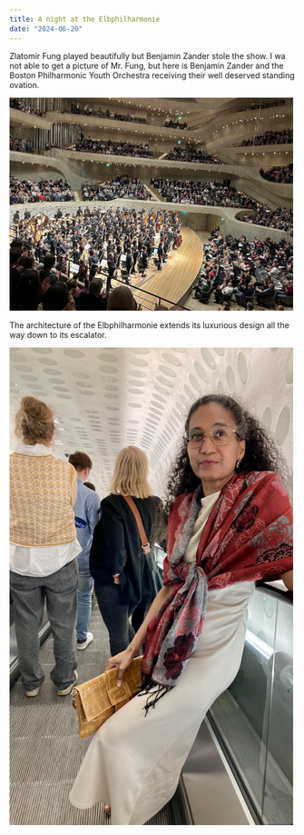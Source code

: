 ```yaml
---
title: A night at the Elbphilharmonie
date: "2024-06-20"
---
```


Zlatomir Fung played beautifully but Benjamin Zander stole the show. I wa not able to get a picture of Mr. Fung, but here is Benjamin Zander and the Boston Philharmonic Youth Orchestra receiving their well deserved standing ovation. 

<img src="/static/img/Zander.JPG" width="500">


The architecture of the Elbphilharmonie extends its luxurious design all the way down to its escalator. 

<img src="/static/img/escalator.jpg" width="500">

